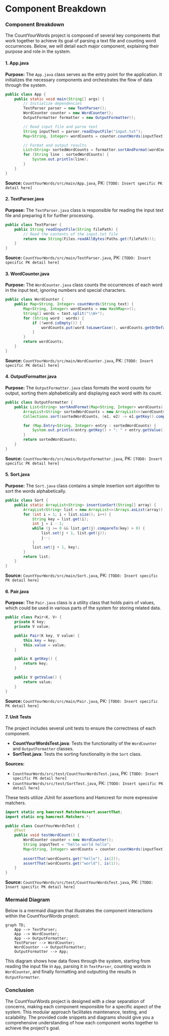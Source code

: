 # Component Breakdown

### Component Breakdown

The CountYourWords project is composed of several key components that work together to achieve its goal of parsing a text file and counting word occurrences. Below, we will detail each major component, explaining their purpose and role in the system.

#### 1. **App.java**
**Purpose:** The `App.java` class serves as the entry point for the application. It initializes the necessary components and orchestrates the flow of data through the system.

```java
public class App {
    public static void main(String[] args) {
        // Initialize dependencies
        TextParser parser = new TextParser();
        WordCounter counter = new WordCounter();
        OutputFormatter formatter = new OutputFormatter();

        // Read input file and parse text
        String inputText = parser.readInputFile("input.txt");
        Map<String, Integer> wordCounts = counter.countWords(inputText);

        // Format and output results
        List<String> sortedWordCounts = formatter.sortAndFormat(wordCounts);
        for (String line : sortedWordCounts) {
            System.out.println(line);
        }
    }
}
```

**Source:** `CountYourWords/src/main/App.java`, PK: `[TODO: Insert specific PK detail here]`

#### 2. **TextParser.java**
**Purpose:** The `TextParser.java` class is responsible for reading the input text file and preparing it for further processing.

```java
public class TextParser {
    public String readInputFile(String filePath) {
        // Read the contents of the input.txt file
        return new String(Files.readAllBytes(Paths.get(filePath)));
    }
}
```

**Source:** `CountYourWords/src/main/TextParser.java`, PK: `[TODO: Insert specific PK detail here]`

#### 3. **WordCounter.java**
**Purpose:** The `WordCounter.java` class counts the occurrences of each word in the input text, ignoring numbers and special characters.

```java
public class WordCounter {
    public Map<String, Integer> countWords(String text) {
        Map<String, Integer> wordCounts = new HashMap<>();
        String[] words = text.split("\\W+");
        for (String word : words) {
            if (!word.isEmpty()) {
                wordCounts.put(word.toLowerCase(), wordCounts.getOrDefault(word.toLowerCase(), 0) + 1);
            }
        }
        return wordCounts;
    }
}
```

**Source:** `CountYourWords/src/main/WordCounter.java`, PK: `[TODO: Insert specific PK detail here]`

#### 4. **OutputFormatter.java**
**Purpose:** The `OutputFormatter.java` class formats the word counts for output, sorting them alphabetically and displaying each word with its count.

```java
public class OutputFormatter {
    public List<String> sortAndFormat(Map<String, Integer> wordCounts) {
        ArrayList<String> sortedWordCounts = new ArrayList<>(wordCounts.entrySet());
        Collections.sort(sortedWordCounts, (e1, e2) -> e1.getKey().compareTo(e2.getKey()));

        for (Map.Entry<String, Integer> entry : sortedWordCounts) {
            System.out.println(entry.getKey() + ": " + entry.getValue());
        }
        return sortedWordCounts;
    }
}
```

**Source:** `CountYourWords/src/main/OutputFormatter.java`, PK: `[TODO: Insert specific PK detail here]`

#### 5. **Sort.java**
**Purpose:** The `Sort.java` class contains a simple insertion sort algorithm to sort the words alphabetically.

```java
public class Sort {
    public static ArrayList<String> insertionSort(String[] array) {
        ArrayList<String> list = new ArrayList<>(Arrays.asList(array));
        for (int i = 1; i < list.size(); i++) {
            String key = list.get(i);
            int j = i - 1;
            while (j >= 0 && list.get(j).compareTo(key) > 0) {
                list.set(j + 1, list.get(j));
                j--;
            }
            list.set(j + 1, key);
        }
        return list;
    }
}
```

**Source:** `CountYourWords/src/main/Sort.java`, PK: `[TODO: Insert specific PK detail here]`

#### 6. **Pair.java**
**Purpose:** The `Pair.java` class is a utility class that holds pairs of values, which could be used in various parts of the system for storing related data.

```java
public class Pair<K, V> {
    private K key;
    private V value;

    public Pair(K key, V value) {
        this.key = key;
        this.value = value;
    }

    public K getKey() {
        return key;
    }

    public V getValue() {
        return value;
    }
}
```

**Source:** `CountYourWords/src/main/Pair.java`, PK: `[TODO: Insert specific PK detail here]`

#### 7. **Unit Tests**
The project includes several unit tests to ensure the correctness of each component.

- **CountYourWordsTest.java**: Tests the functionality of the `WordCounter` and `OutputFormatter` classes.
- **SortTest.java**: Tests the sorting functionality in the `Sort` class.

**Sources:**
- `CountYourWords/src/test/CountYourWordsTest.java`, PK: `[TODO: Insert specific PK detail here]`
- `CountYourWords/src/test/SortTest.java`, PK: `[TODO: Insert specific PK detail here]`

These tests utilize JUnit for assertions and Hamcrest for more expressive matchers.

```java
import static org.hamcrest.MatcherAssert.assertThat;
import static org.hamcrest.Matchers.*;

public class CountYourWordsTest {
    @Test
    public void testWordCount() {
        WordCounter counter = new WordCounter();
        String inputText = "hello world hello";
        Map<String, Integer> wordCounts = counter.countWords(inputText);
        
        assertThat(wordCounts.get("hello"), is(2));
        assertThat(wordCounts.get("world"), is(1));
    }
}
```

**Source:** `CountYourWords/src/test/CountYourWordsTest.java`, PK: `[TODO: Insert specific PK detail here]`

### Mermaid Diagram

Below is a mermaid diagram that illustrates the component interactions within the CountYourWords project:

```mermaid
graph TD;
    App --> TextParser;
    App --> WordCounter;
    App --> OutputFormatter;
    TextParser --> WordCounter;
    WordCounter --> OutputFormatter;
    OutputFormatter --> App;
```

This diagram shows how data flows through the system, starting from reading the input file in `App`, parsing it in `TextParser`, counting words in `WordCounter`, and finally formatting and outputting the results in `OutputFormatter`.

### Conclusion

The CountYourWords project is designed with a clear separation of concerns, making each component responsible for a specific aspect of the system. This modular approach facilitates maintenance, testing, and scalability. The provided code snippets and diagrams should give you a comprehensive understanding of how each component works together to achieve the project's goal.